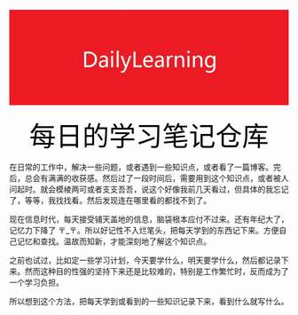 ![Logo](img/header.jpg)
		

<p align="center">
	<font size="20" color="black">每日的学习笔记仓库</font>
</p>



在日常的工作中，解决一些问题，或者遇到一些知识点，或者看了一篇博客。完后，总会有满满的收获感。然后过了一段时间后，需要用到这个知识点，或者被人问起时。就会模棱两可或者支支吾吾，说这个好像我前几天看过，但具体的我忘记了，等等，我找找看。然后发现连在哪里看的都找不到了。  

现在信息时代，每天接受铺天盖地的信息，脑袋根本应付不过来。还有年纪大了，记忆力下降了 〒_〒。所以好记性不入烂笔头，把每天学到的东西记下来。方便自己记忆和查找。温故而知新，才能深刻地了解这个知识点。

之前也试过，比如定一些学习计划，今天要学什么，明天要学什么，然后都记录下来。然而这种目的性强的坚持下来还是比较难的，特别是工作繁忙时，反而成为了一个学习负担。

所以想到这个方法，把每天学到或看到的一些知识记录下来，看到什么就写什么。





















